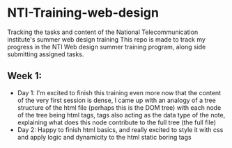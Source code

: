# NTI-Training-web-design
Tracking the tasks and content of the National Telecommunication institute's summer web design training
This repo is made to track my progress in the NTI Web design summer training program, along side submitting assigned tasks.


## Week 1:
- Day 1:
        I'm excited to finish this training even more now that the content of the very first session is dense, I came up with an analogy of a tree structure of the html file (perhaps this is the DOM tree) with each node of the tree being html tags, tags also acting as the data type of the note, explaining what does this node contribute to the full tree (the full file) 
- Day 2:
        Happy to finish html basics, and really excited to style it with css and apply logic and dynamicity to the html static boring tags
